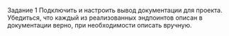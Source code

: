 Задание 1
Подключить и настроить вывод документации для проекта. Убедиться, что каждый из реализованных эндпоинтов описан в документации верно, при необходимости описать вручную.